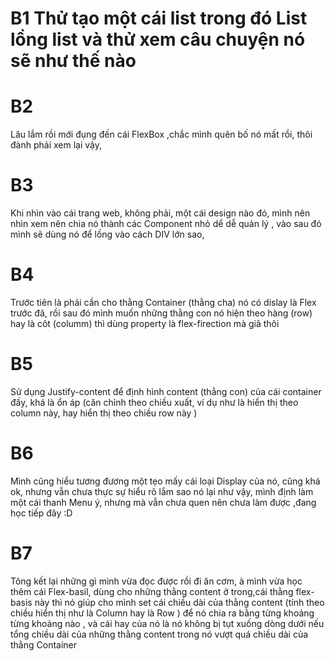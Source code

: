 # B1 Thử tạo một cái list trong đó List lồng list và thử xem câu chuyện nó sẽ như thế nào 

# B2
Lâu lắm rồi mới đụng đến cái FlexBox ,chắc mình quên bố nó mất rồi, thôi đành phải xem lại vậy, 

# B3 
Khi nhìn vào cái trang web, không phải, một cái design nào đó, mình nên nhìn xem nên chia nó thành các Component nhỏ dể dễ quản lý , vào sau đó mình sẽ dùng nó để lồng vào cách DIV lớn sao, 
# B4 
Trước tiên là phải cần cho thằng Container (thằng cha) nó có dislay là Flex trước đã, rồi sau đó mình muốn những thằng con nó hiện theo hàng (row) hay là côt (columm) thì dùng property là flex-firection mà giã thôi

# B5 
Sử dụng Justify-content để định hình content (thằng con) của cái container đấy, khá là ổn áp (căn chỉnh theo chiều xuất, ví dụ như là hiển thị theo column này, hay hiển thị theo chiều row này )

# B6
Mình cũng hiểu tương đương một tẹo mấy cái loại Display của nó, cũng khá ok, nhưng vẫn chưa thực sự hiểu rõ lắm sao nó lại như vậy, mình định làm một cái thanh Menu ý, nhưng mà vẫn chưa quen nên chưa làm được ,đang học tiếp đây :D 

# B7
Tông kết lại những gì mình vừa đọc được rồi đi ăn cơm, à mình vừa học thêm cái Flex-basil, dùng cho những thằng content ở trong,cái thằng flex-basis này thì nó giúp cho mình set cái chiều dài của thằng content (tính theo chiều hiển thị như là Column hay là Row ) để nó chia ra bằng từng khoảng từng khoảng nào , và cái hay của nó là nó không bị tụt xuống dòng  dưới nếu tổng chiều dài của những thằng content trong nó vượt quá chiều dài của thằng Container